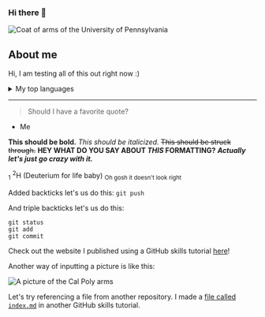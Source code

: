 ### Hi there 👋

<!--
**gregsoos/gregsoos** is a ✨ _special_ ✨ repository because its `README.md` (this file) appears on your GitHub profile.

Here are some ideas to get you started:

- 🔭 I’m currently working on ...
- 🌱 I’m currently learning ...
- 👯 I’m looking to collaborate on ...
- 🤔 I’m looking for help with ...
- 💬 Ask me about ...
- 📫 How to reach me: ...
- 😄 Pronouns: ...
- ⚡ Fun fact: ...
-->

<picture>
 <source media="(prefers-color-scheme: dark)" srcset="https://upload.wikimedia.org/wikipedia/commons/9/92/UPenn_shield_with_banner.svg">
 <source media="(prefers-color-scheme: light)" srcset="https://upload.wikimedia.org/wikipedia/commons/9/92/UPenn_shield_with_banner.svg">
 <img alt="Coat of arms of the University of Pennsylvania" src="https://upload.wikimedia.org/wikipedia/commons/9/92/UPenn_shield_with_banner.svg">
</picture>

## About me

<!-- Testing out that this comment works... -->

Hi, I am testing all of this out right now :)

<details>
<summary>My top languages</summary>

| Rank | Languages |
|-----:|---------------|
|     1| Python         |
|     2| MATLAB         |
|     3| R              |
|     4| C++            |

</details>

---

> Should I have a favorite quote?

- Me

**This should be bold.**
*This should be italicized.*
~~This should be struck through.~~
**HEY WHAT DO YOU SAY ABOUT _THIS_ FORMATTING?**
***Actually let's just go crazy with it.***

<sub>1</sub> <sup>2</sup>H (Deuterium for life baby) <sub> Oh gosh it doesn't look right </sub>

Added backticks let's us do this: `git push`

And triple backticks let's us do this:

```
git status
git add
git commit
```

Check out the website I published using a GitHub skills tutorial [here](https://gregsoos.github.io/communicate-using-markdown/)!

Another way of inputting a picture is like this:

![A picture of the Cal Poly arms](https://upload.wikimedia.org/wikipedia/en/d/d9/CalPoly_Seal.svg)

Let's try referencing a file from another repository. I made a [file called `index.md`](/../../../communicate-using-markdown/blob/main/index.md/) in another GitHub skills tutorial.
